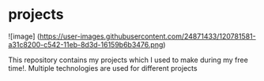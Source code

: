 # projects

![image] (https://user-images.githubusercontent.com/24871433/120781581-a31c8200-c542-11eb-8d3d-16159b6b3476.png)

This repository contains my projects which I used to make during my free time!. Multiple technologies are used for different projects
